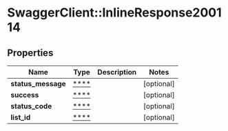 # SwaggerClient::InlineResponse200114

## Properties
Name | Type | Description | Notes
------------ | ------------- | ------------- | -------------
**status_message** | [****](.md) |  | [optional] 
**success** | [****](.md) |  | [optional] 
**status_code** | [****](.md) |  | [optional] 
**list_id** | [****](.md) |  | [optional] 

